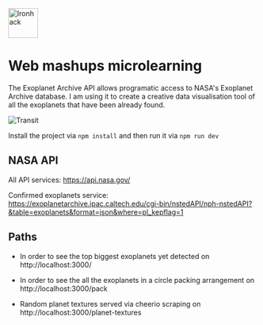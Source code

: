 <img src="https://raw.githubusercontent.com/webmad1019-1/w1d3-advanced-selectors-positioning-full-layout/master/img/ironhack.svg?sanitize=true" alt="Ironhack" width="60"/>

# Web mashups microlearning

The Exoplanet Archive API allows programatic access to NASA's Exoplanet Archive database. I am using it to create a creative data visualisation tool of all the exoplanets that have been already found.

<img src="https://exoplanetarchive.ipac.caltech.edu/images/news/news-image-generic-transit.jpg" alt="Transit" />

Install the project via `npm install` and then run it  via `npm run dev`

## NASA API 

All API services: https://api.nasa.gov/

Confirmed exoplanets service: https://exoplanetarchive.ipac.caltech.edu/cgi-bin/nstedAPI/nph-nstedAPI?&table=exoplanets&format=json&where=pl_kepflag=1

## Paths

* In order to see the top biggest exoplanets yet detected on http://localhost:3000/

* In order to see the all the exoplanets in a circle packing arrangement on http://localhost:3000/pack

* Random planet textures served via cheerio scraping on http://localhost:3000/planet-textures


